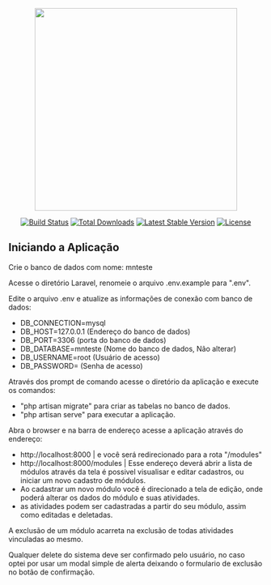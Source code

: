 <p align="center"><img src="https://res.cloudinary.com/dtfbvvkyp/image/upload/v1566331377/laravel-logolockup-cmyk-red.svg" width="400"></p>

<p align="center">
<a href="https://travis-ci.org/laravel/framework"><img src="https://travis-ci.org/laravel/framework.svg" alt="Build Status"></a>
<a href="https://packagist.org/packages/laravel/framework"><img src="https://poser.pugx.org/laravel/framework/d/total.svg" alt="Total Downloads"></a>
<a href="https://packagist.org/packages/laravel/framework"><img src="https://poser.pugx.org/laravel/framework/v/stable.svg" alt="Latest Stable Version"></a>
<a href="https://packagist.org/packages/laravel/framework"><img src="https://poser.pugx.org/laravel/framework/license.svg" alt="License"></a>
</p>

## Iniciando a Aplicação

Crie o banco de dados com nome: mnteste 

Acesse o diretório Laravel, renomeie o arquivo .env.example para ".env".

Edite o arquivo .env e atualize as informações de conexão com banco de dados:

-  DB_CONNECTION=mysql
-  DB_HOST=127.0.0.1 (Endereço do banco de dados)
-  DB_PORT=3306 (porta do banco de dados)
-  DB_DATABASE=mnteste (Nome do banco de dados, Não alterar)
-  DB_USERNAME=root (Usuário de acesso)
-  DB_PASSWORD= (Senha de acesso)

Através dos prompt de comando acesse o diretório da aplicação e execute os comandos:

- "php artisan migrate" para criar as tabelas no banco de dados.
- "php artisan serve" para executar a aplicação.

Abra o browser e na barra de endereço acesse a aplicação através do endereço:

- http://localhost:8000 | e você será redirecionado para a rota "/modules"
- http://localhost:8000/modules | Esse endereço deverá abrir a lista de módulos através da tela é possivel visualisar e editar cadastros, ou iniciar um novo cadastro de módulos.
-  Ao cadastrar um novo módulo você é direcionado a tela de edição, onde poderá alterar os dados do módulo e suas atividades.
- as atividades podem ser cadastradas a partir do seu módulo, assim como editadas e deletadas.

A exclusão de um módulo acarreta na exclusão de todas atividades vinculadas ao mesmo.

Qualquer delete do sistema deve ser confirmado pelo usuário, no caso optei por usar um modal simple de alerta deixando o formulario de exclusão no botão de confirmação.
